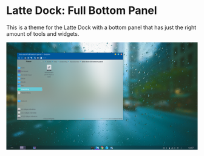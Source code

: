 # Latte Dock: Full Bottom Panel
This is a theme for the Latte Dock with a bottom panel that has just the right amount of tools and widgets.

![Exmaple image](full-bottom-panel.png)
